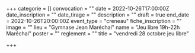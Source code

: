 +++
categorie = []
convocation = ""
date = 2022-10-26T17:00:00Z
date_inscription = ""
date_tirage = ""
description = ""
draft = true
end_date = 2022-10-26T20:00:00Z
event_type = "creneau"
fiche_inscription = ""
image = ""
lieu = "Gymnase Jean Maréchal"
name = "Jeu libre 19h-22h Maréchal"
poster = ""
reglement = ""
title = "vendredi 28 octobre jeu libre"

+++
